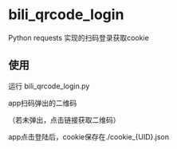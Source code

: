 # bili_qrcode_login
Python requests 实现的扫码登录获取cookie

## 使用

运行 bili_qrcode_login.py

app扫码弹出的二维码

（若未弹出，点击链接获取二维码）

app点击登陆后，cookie保存在./cookie_{UID}.json
